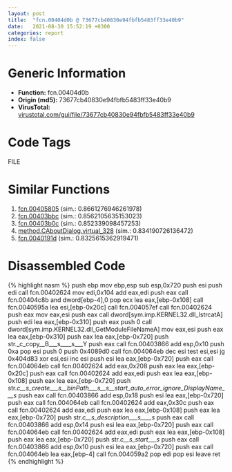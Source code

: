```yaml
---
layout: post
title:  "fcn.00404d0b @ 73677cb40830e94fbfb5483ff33e40b9"
date:   2021-08-30 15:52:19 +0300
categories: report
index: false
---
```


# Generic Information
- **Function:** fcn.00404d0b
- **Origin (md5):** 73677cb40830e94fbfb5483ff33e40b9
- **VirusTotal:** [virustotal.com/gui/file/73677cb40830e94fbfb5483ff33e40b9][virustotal_ref]

# Code Tags
<span class="tag" id="FILE">FILE</span>


# Similar Functions

1. [fcn.00405805][similar_1_ref] (sim.: 0.8661276946261978)
2. [fcn.00403bbc][similar_2_ref] (sim.: 0.8562105635153023)
3. [fcn.00403b0c][similar_3_ref] (sim.: 0.852339098457253)
4. [method.CAboutDialog.virtual\_328][similar_4_ref] (sim.: 0.834190726136472)
5. [fcn.0040191d][similar_5_ref] (sim.: 0.8325615362919471)


# Disassembled Code

{% highlight nasm %}
push ebp
mov ebp,esp
sub esp,0x720
push esi
push edi
call fcn.00402624
mov edi,0x104
add eax,edi
push eax
call fcn.00404c8b
and dword[ebp-4],0
pop ecx
lea eax,[ebp-0x108]
call fcn.0040595a
lea esi,[ebp-0x20c]
call fcn.004057ef
call fcn.00402624
push eax
mov eax,esi
push eax
call dword[sym.imp.KERNEL32.dll_lstrcatA]
push edi
lea eax,[ebp-0x310]
push eax
push 0
call dword[sym.imp.KERNEL32.dll_GetModuleFileNameA]
mov eax,esi
push eax
lea eax,[ebp-0x310]
push eax
lea eax,[ebp-0x720]
push str._c_copy__B___s____s___Y
push eax
call fcn.00403866
add esp,0x10
push 0xa
pop esi
push 0
push 0x4089d0
call fcn.004064eb
dec esi
test esi,esi
jg 0x404d83
xor esi,esi
inc esi
push esi
lea eax,[ebp-0x720]
push eax
call fcn.004064eb
call fcn.00402624
add eax,0x208
push eax
lea eax,[ebp-0x20c]
push eax
call fcn.00402624
add eax,edi
push eax
lea eax,[ebp-0x108]
push eax
lea eax,[ebp-0x720]
push str._c__s_create___s__binPath___s__s__start_auto_error_ignore_DisplayName___s_
push eax
call fcn.00403866
add esp,0x18
push esi
lea eax,[ebp-0x720]
push eax
call fcn.004064eb
call fcn.00402624
add eax,0x30c
push eax
call fcn.00402624
add eax,edi
push eax
lea eax,[ebp-0x108]
push eax
lea eax,[ebp-0x720]
push str._c__s_description___s____s_
push eax
call fcn.00403866
add esp,0x14
push esi
lea eax,[ebp-0x720]
push eax
call fcn.004064eb
call fcn.00402624
add eax,edi
push eax
lea eax,[ebp-0x108]
push eax
lea eax,[ebp-0x720]
push str._c__s_start___s_
push eax
call fcn.00403866
add esp,0x10
push esi
lea eax,[ebp-0x720]
push eax
call fcn.004064eb
lea eax,[ebp-4]
call fcn.004059a2
pop edi
pop esi
leave
ret
{% endhighlight %}


[similar_1_ref]: /report/fcn.00405805@73677cb40830e94fbfb5483ff33e40b9
[similar_2_ref]: /report/fcn.00403bbc@1123b7aa5760238fe93045e585b8234c
[similar_3_ref]: /report/fcn.00403b0c@1123b7aa5760238fe93045e585b8234c
[similar_4_ref]: /report/method.CAboutDialog.virtual_328@44e1ffcf4e71f4505c09d520fd75f1e4
[similar_5_ref]: /report/fcn.0040191d@1123b7aa5760238fe93045e585b8234c
[virustotal_ref]: https://www.virustotal.com/gui/file/73677cb40830e94fbfb5483ff33e40b9